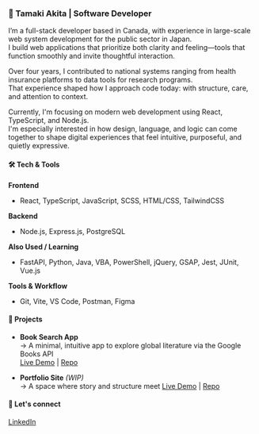 ### 🌿 Tamaki Akita | Software Developer

I’m a full-stack developer based in Canada, with experience in large-scale web system development for the public sector in Japan.  
I build web applications that prioritize both clarity and feeling—tools that function smoothly and invite thoughtful interaction.

Over four years, I contributed to national systems ranging from health insurance platforms to data tools for research programs.  
That experience shaped how I approach code today: with structure, care, and attention to context.

Currently, I'm focusing on modern web development using React, TypeScript, and Node.js.  
I'm especially interested in how design, language, and logic can come together to shape digital experiences that feel intuitive, purposeful, and quietly expressive.

#### 🛠 Tech & Tools

**Frontend**  
- React, TypeScript, JavaScript, SCSS, HTML/CSS, TailwindCSS

**Backend**  
- Node.js, Express.js, PostgreSQL

**Also Used / Learning**  
- FastAPI, Python, Java, VBA, PowerShell, jQuery, GSAP, Jest, JUnit, Vue.js

**Tools & Workflow**  
- Git, Vite, VS Code, Postman, Figma

#### 🧪 Projects
- **Book Search App**  
  → A minimal, intuitive app to explore global literature via the Google Books API  
  [Live Demo](https://book-search-react-python.vercel.app/) | [Repo](https://github.com/yourname/book-search-app)

- **Portfolio Site** *(WIP)*  
  → A space where story and structure meet
  [Live Demo](portfolio-astro-two-wheat.vercel.app) | [Repo](https://github.com/tmk-a/portfolio-astro)
  
#### 🤝 Let's connect
[LinkedIn](https://www.linkedin.com/in/tamaki-akita-468675336/)
